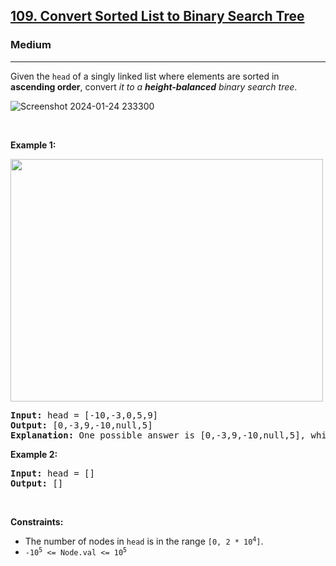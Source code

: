 <h2><a href="https://leetcode.com/problems/convert-sorted-list-to-binary-search-tree/">109. Convert Sorted List to Binary Search Tree</a></h2><h3>Medium</h3><hr><div><p>Given the <code>head</code> of a singly linked list where elements are sorted in <strong>ascending order</strong>, convert <em>it to a </em><span data-keyword="height-balanced"><strong><em>height-balanced</em></strong></span> <em>binary search tree</em>.</p>


![Screenshot 2024-01-24 233300](https://github.com/ArunavaCoderEm/LeetCode_GODARD/assets/121813676/f2a02cae-3780-4ffd-812d-deaa21fd6f14)


<p>&nbsp;</p>
<p><strong class="example">Example 1:</strong></p>
<img alt="" src="https://assets.leetcode.com/uploads/2020/08/17/linked.jpg" style="width: 500px; height: 388px;">
<pre><strong>Input:</strong> head = [-10,-3,0,5,9]
<strong>Output:</strong> [0,-3,9,-10,null,5]
<strong>Explanation:</strong> One possible answer is [0,-3,9,-10,null,5], which represents the shown height balanced BST.
</pre>

<p><strong class="example">Example 2:</strong></p>

<pre><strong>Input:</strong> head = []
<strong>Output:</strong> []
</pre>

<p>&nbsp;</p>
<p><strong>Constraints:</strong></p>

<ul>
	<li>The number of nodes in <code>head</code> is in the range <code>[0, 2 * 10<sup>4</sup>]</code>.</li>
	<li><code>-10<sup>5</sup> &lt;= Node.val &lt;= 10<sup>5</sup></code></li>
</ul>
</div>
